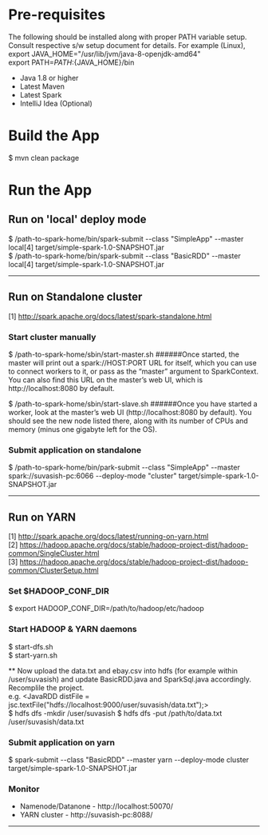 # Pre-requisites
The following should be installed along with proper PATH variable setup. Consult respective s/w setup document for details.
For example (Linux),<br />
export JAVA_HOME="/usr/lib/jvm/java-8-openjdk-amd64"<br />
export PATH=${PATH}:${JAVA_HOME}/bin

- Java 1.8 or higher
- Latest Maven
- Latest Spark
- IntelliJ Idea (Optional)

# Build the App
$ mvn clean package


# Run the App

## Run on 'local' deploy mode
$ /path-to-spark-home/bin/spark-submit --class "SimpleApp" --master local[4] target/simple-spark-1.0-SNAPSHOT.jar<br />
$ /path-to-spark-home/bin/spark-submit --class "BasicRDD" --master local[4] target/simple-spark-1.0-SNAPSHOT.jar

<hr />

## Run on Standalone cluster
[1] http://spark.apache.org/docs/latest/spark-standalone.html

### Start cluster manually
$ /path-to-spark-home/sbin/start-master.sh
######Once started, the master will print out a spark://HOST:PORT URL for itself, which you can use to connect workers to it, or pass as the “master” argument to SparkContext. You can also find this URL on the master’s web UI, which is http://localhost:8080 by default. <br />

$ /path-to-spark-home/sbin/start-slave.sh <master-spark-URL>
######Once you have started a worker, look at the master’s web UI (http://localhost:8080 by default). You should see the new node listed there, along with its number of CPUs and memory (minus one gigabyte left for the OS).

### Submit application on standalone
$ /path-to-spark-home/bin/park-submit --class "SimpleApp" --master spark://suvasish-pc:6066 --deploy-mode "cluster" target/simple-spark-1.0-SNAPSHOT.jar

<hr />

## Run on YARN
[1] http://spark.apache.org/docs/latest/running-on-yarn.html <br />
[2] https://hadoop.apache.org/docs/stable/hadoop-project-dist/hadoop-common/SingleCluster.html <br />
[3] https://hadoop.apache.org/docs/stable/hadoop-project-dist/hadoop-common/ClusterSetup.html <br />

### Set $HADOOP_CONF_DIR
$ export HADOOP_CONF_DIR=/path/to/hadoop/etc/hadoop

### Start HADOOP & YARN daemons
$ start-dfs.sh <br />
$ start-yarn.sh

** Now upload the data.txt and ebay.csv into hdfs (for example within /user/suvasish) and update BasicRDD.java and SparkSql.java accordingly. Recomplile the project. <br />
e.g. <JavaRDD<String> distFile = jsc.textFile("hdfs://localhost:9000/user/suvasish/data.txt");> <br />
$ hdfs dfs -mkdir /user/suvasish
$ hdfs dfs -put /path/to/data.txt /user/suvasish/data.txt

### Submit application on yarn
$ spark-submit --class "BasicRDD" --master yarn --deploy-mode cluster target/simple-spark-1.0-SNAPSHOT.jar 

### Monitor
- Namenode/Datanone - http://localhost:50070/
- YARN cluster - http://suvasish-pc:8088/

<hr />

